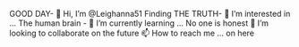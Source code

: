GOOD DAY- 👋 Hi, I’m @Leighanna51
Finding THE TRUTH- 👀 I’m interested in ...
 The human brain - 🌱 I’m currently learning ...
No one is honest 💞️ I’m looking to collaborate on  the future 📫 How to reach me ... on here 

<!---
Leighanna51/Leighanna51 is a ✨ special ✨ repository because its `README.md` (this file) appears on your GitHub profile.
You can click the Preview link to take a look at your changes.
--->
